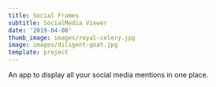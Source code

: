 ```yaml
---
title: Social Frames
subtitle: SocialMedia Viewer
date: '2019-04-08'
thumb_image: images/royal-celery.jpg
image: images/diligent-goat.jpg
template: project
---
```

An app to display all your social media mentions in one place.